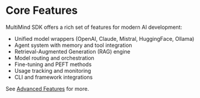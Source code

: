 # Core Features

MultiMind SDK offers a rich set of features for modern AI development:

- Unified model wrappers (OpenAI, Claude, Mistral, HuggingFace, Ollama)
- Agent system with memory and tool integration
- Retrieval-Augmented Generation (RAG) engine
- Model routing and orchestration
- Fine-tuning and PEFT methods
- Usage tracking and monitoring
- CLI and framework integrations

See [Advanced Features](advanced-features.md) for more. 